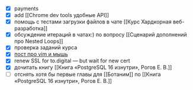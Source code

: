 - [x] payments
- [x] add [[Chrome dev tools удобные API]]
- [x] помощь с тестами загрузки файлов в чате [[Курс Хардкорная веб-разработка]]
- [x] обсуждение итераций в чатах:) по вопросу [[Сценарий дополнений про Nested Loops]]
- [x] проверка заданий курса
- [x] [пост про vim и мышь](https://t.me/t0digital/865)
- [x] renew SSL for to.digital — but wait for new cert
- [x] дочитать книгу [[Книга «PostgreSQL 16 изнутри», Рогов Е. В.]]
- [ ] отснять хотя бы первые главы для [[Ботаним]] по [[Книга «PostgreSQL 16 изнутри», Рогов Е. В.]]
